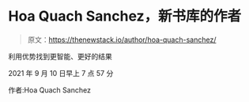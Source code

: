 # Hoa Quach Sanchez，新书库的作者

> 原文：<https://thenewstack.io/author/hoa-quach-sanchez/>

利用优势找到更智能、更好的结果

2021 年 9 月 10 日早上 7 点 57 分

作者:Hoa Quach Sanchez